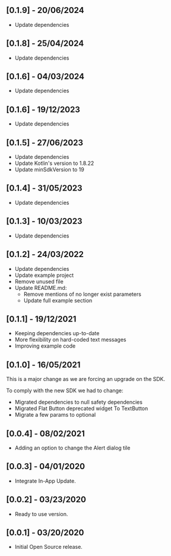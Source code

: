 ## [0.1.9] - 20/06/2024

- Update dependencies

## [0.1.8] - 25/04/2024

- Update dependencies

## [0.1.6] - 04/03/2024

- Update dependencies

## [0.1.6] - 19/12/2023

- Update dependencies

## [0.1.5] - 27/06/2023

- Update dependencies
- Update Kotlin's version to 1.8.22
- Update minSdkVersion to 19

## [0.1.4] - 31/05/2023

- Update dependencies

## [0.1.3] - 10/03/2023

- Update dependencies

## [0.1.2] - 24/03/2022

- Update dependencies
- Update example project
- Remove unused file
- Update README.md:
    - Remove mentions of no longer exist parameters
    - Update full example section

## [0.1.1] - 19/12/2021

- Keeping dependencies up-to-date
- More flexibility on hard-coded text messages
- Improving example code

## [0.1.0] - 16/05/2021

This is a major change as we are forcing an upgrade on the SDK.

To comply with the new SDK we had to change:
- Migrated dependencies to null safety dependencies
- Migrated Flat Button deprecated widget To TextButton
- Migrate a few params to optional

## [0.0.4] - 08/02/2021

- Adding an option to change the Alert dialog tile

## [0.0.3] - 04/01/2020

- Integrate In-App Update.

## [0.0.2] - 03/23/2020

- Ready to use version.

## [0.0.1] - 03/20/2020

- Initial Open Source release.
